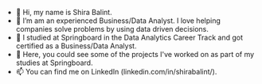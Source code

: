- 👋 Hi, my name is Shira Balint.
- 👀 I’m am an experienced Business/Data Analyst. I love helping companies solve problems by using data driven decisions.
- 🌱 I studied at Springboard in the Data Analytics Career Track and got certified as a Business/Data Analyst.
- 💞️ Here, you could see some of the projects I've worked on as part of my studies at Springboard.
- 📫 You can find me on LinkedIn (linkedin.com/in/shirabalint/).

<!---
ShiraBalint/ShiraBalint is a ✨ special ✨ repository because its `README.md` (this file) appears on your GitHub profile.
You can click the Preview link to take a look at your changes.
--->
